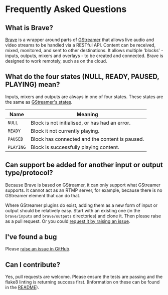 # Frequently Asked Questions

## What is Brave?
[Brave](../README.md) is a wrapper around parts of [GStreamer](http://gstreamer.freedesktop.org/) that allows live audio and video streams to be handled via a RESTful API. Content can be received, mixed, monitored, and sent to other destinations. It allows multiple 'blocks' - inputs, outputs, mixers and overlays - to be created and connected. Brave is designed to work remotely, such as on the cloud.

## What do the four states (NULL, READY, PAUSED, PLAYING) mean?
Inputs, mixers and outputs are always in one of four states. These states are the same as [GStreamer's states](https://gstreamer.freedesktop.org/documentation/design/states.html).

| Name | Meaning |
| ---- | ------- |
| `NULL` | Block is not initialised, or has had an error. |
| `READY` | Block it not currently playing. |
| `PAUSED` | Block has connected and the content is paused. |
| `PLAYING` | Block is successfully playing content. |


## Can support be added for another input or output type/protocol?
Because Brave is based on GStreamer, it can only support what GStreamer supports. It cannot act as an RTMP server, for example, because there is no GStreamer element that can do that.

Where GStreamer plugins do exist, adding them as a new form of input or output should be relatively easy. Start with an existing one (in the `brave/inputs` and `brave/outputs` directories) and clone it. Then please raise as a pull request. Or you could [request it by raising an issue](https://github.com/bbc/brave/issues).

## I've found a bug
Please [raise an issue in GitHub](https://github.com/bbc/brave/issues).

## Can I contribute?
Yes, pull requests are welcome.
Please ensure the tests are passing and the flake8 linting is returning success first. (Information on these can be found in the [README](../README.md)).
